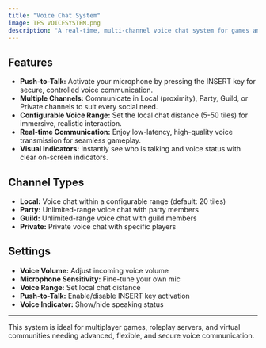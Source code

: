 ```yaml
---
title: "Voice Chat System"
image: TFS VOICESYSTEM.png
description: "A real-time, multi-channel voice chat system for games and virtual worlds."
---
```


## Features

- **Push-to-Talk:** Activate your microphone by pressing the INSERT key for secure, controlled voice communication.
- **Multiple Channels:** Communicate in Local (proximity), Party, Guild, or Private channels to suit every social need.
- **Configurable Voice Range:** Set the local chat distance (5-50 tiles) for immersive, realistic interaction.
- **Real-time Communication:** Enjoy low-latency, high-quality voice transmission for seamless gameplay.
- **Visual Indicators:** Instantly see who is talking and voice status with clear on-screen indicators.

## Channel Types
- **Local:** Voice chat within a configurable range (default: 20 tiles)
- **Party:** Unlimited-range voice chat with party members
- **Guild:** Unlimited-range voice chat with guild members
- **Private:** Private voice chat with specific players

## Settings
- **Voice Volume:** Adjust incoming voice volume
- **Microphone Sensitivity:** Fine-tune your own mic
- **Voice Range:** Set local chat distance
- **Push-to-Talk:** Enable/disable INSERT key activation
- **Voice Indicator:** Show/hide speaking status

---
This system is ideal for multiplayer games, roleplay servers, and virtual communities needing advanced, flexible, and secure voice communication.
